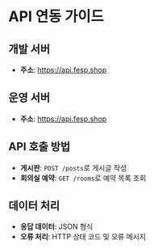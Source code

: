 # API 연동 가이드

## 개발 서버
- **주소**: https://api.fesp.shop

## 운영 서버
- **주소**: https://api.fesp.shop

## API 호출 방법
- **게시판**: `POST /posts`로 게시글 작성
- **회의실 예약**: `GET /rooms`로 예약 목록 조회

## 데이터 처리
- **응답 데이터**: JSON 형식
- **오류 처리**: HTTP 상태 코드 및 오류 메시지